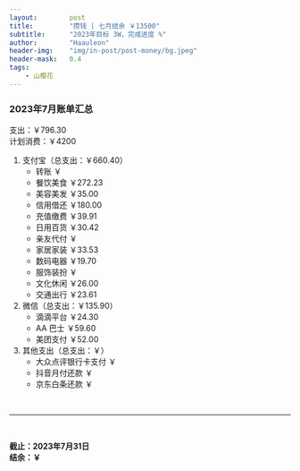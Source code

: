 ```yaml
---
layout:        post
title:         "攒钱 | 七月结余 ￥13500"
subtitle:      "2023年目标 3W，完成进度 %"
author:        "Haauleon"
header-img:    "img/in-post/post-money/bg.jpeg"
header-mask:   0.4
tags:
    - 山樱花
---
```


### 2023年7月账单汇总             
支出：￥796.30                              
计划消费：￥4200        

1. 支付宝（总支出：￥660.40）   
    - 转账 ￥   
    - 餐饮美食 ￥272.23           
    - 美容美发 ￥35.00        
    - 信用借还 ￥180.00       
    - 充值缴费 ￥39.91     
    - 日用百货 ￥30.42             
    - 亲友代付 ￥     
    - 家居家装 ￥33.53
    - 数码电器 ￥19.70           
    - 服饰装扮 ￥    
    - 文化休闲 ￥26.00          
    - 交通出行 ￥23.61          
2. 微信（总支出：￥135.90）      
    - 滴滴平台 ￥24.30             
    - AA 巴士 ￥59.60       
    - 美团支付 ￥52.00          
3. 其他支出（总支出：￥）     
    - 大众点评银行卡支付 ￥    
    - 抖音月付还款 ￥    
    - 京东白条还款 ￥   

<br>

---

<br>

**截止：2023年7月31日**      
**结余：￥**        